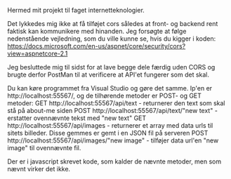 Hermed mit projekt til faget internetteknologier.

Det lykkedes mig ikke at få tilføjet cors således at front- og backend rent faktisk kan kommunikere med hinanden. Jeg forsøgte at følge nedenstående vejledning, som du ville kunne se, hvis du kigger i koden:
https://docs.microsoft.com/en-us/aspnet/core/security/cors?view=aspnetcore-2.1

Jeg besluttede mig til sidst for at lave begge dele færdig uden CORS og brugte derfor PostMan til at verificere at API'et fungerer som det skal.

Du kan køre programmet fra Visual Studio og gøre det samme. Ip'en er http://localhost:55567/, og de tilhørende metoder er POST- og GET metoder:
GET http://localhost:55567/api/text - returnerer den text som skal stå på about-me siden
POST http://localhost:55567/api/text/"new text" - erstatter ovennævnte tekst med "new text"
GET http://localhost:55567/api/images - returnerer et array med data urls til sitets billeder. Disse gemmes er gemt i en JSON fil på serveren
POST http://localhost:55567/api/images/"new image" - tilføjer data url'en "new image" til ovennævnte fil.

Der er i javascript skrevet kode, som kalder de nævnte metoder, men som nævnt virker det ikke.